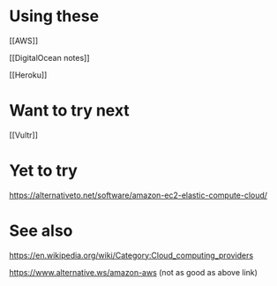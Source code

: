 
# Using these
[[AWS]]

[[DigitalOcean notes]]

[[Heroku]]

# Want to try next

[[Vultr]]

# Yet to try

https://alternativeto.net/software/amazon-ec2-elastic-compute-cloud/

# See also

https://en.wikipedia.org/wiki/Category:Cloud_computing_providers



https://www.alternative.ws/amazon-aws (not as good as above link)